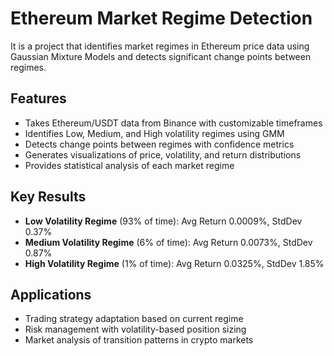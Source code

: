 # Ethereum Market Regime Detection

It is a project that identifies market regimes in Ethereum price data using Gaussian Mixture Models and detects significant change points between regimes.

## Features
- Takes Ethereum/USDT data from Binance with customizable timeframes
- Identifies Low, Medium, and High volatility regimes using GMM
- Detects change points between regimes with confidence metrics
- Generates visualizations of price, volatility, and return distributions
- Provides statistical analysis of each market regime

## Key Results
- **Low Volatility Regime** (93% of time): Avg Return 0.0009%, StdDev 0.37%
- **Medium Volatility Regime** (6% of time): Avg Return 0.0073%, StdDev 0.87%
- **High Volatility Regime** (1% of time): Avg Return 0.0325%, StdDev 1.85%

## Applications
- Trading strategy adaptation based on current regime
- Risk management with volatility-based position sizing
- Market analysis of transition patterns in crypto markets
